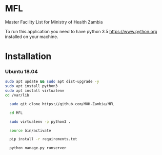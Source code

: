# MFL
Master Facility List for Ministry of Health Zambia

To run this application you need to have python 3.5 https://www.python.org installed on your machine.

# Installation

### Ubuntu 18.04 
```bash
sudo apt update && sudo apt dist-upgrade -y
sudo apt install python3
sudo apt install virtualenv
cd /var/lib
```

```bash 
  sudo git clone https://github.com/MOH-Zambia/MFL
```
```bash
  cd MFL
```

```bash 
  sudo virtualenv -p python3 .
```
```bash 
  source bin/activate
```
```bash
  pip install -r requirements.txt
```
```bash
  python manage.py runserver
```
